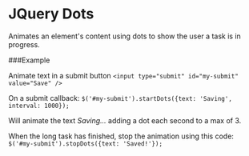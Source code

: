 JQuery Dots
=======================

Animates an element's content using dots to show the user a task is in progress.

###Example

Animate text in a submit button
`<input type="submit" id="my-submit" value="Save" />`

On a submit callback:
`$('#my-submit').startDots({text: 'Saving', interval: 1000});`

Will animate the text *Saving...* adding a dot each second to a max of 3.

When the long task has finished, stop the animation using this code:
`$('#my-submit').stopDots({text: 'Saved!'});`